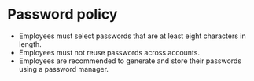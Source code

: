 # Password policy

- Employees must select passwords that are at least eight characters in length.
- Employees must not reuse passwords across accounts.
- Employees are recommended to generate and store their passwords using a password manager.
